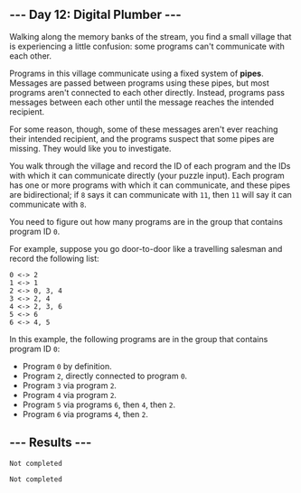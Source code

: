 <article class="day-desc"><h2>--- Day 12: Digital Plumber ---</h2><p>Walking along the memory banks of the stream, you find a small village that is experiencing a little confusion: some programs can't communicate with each other.</p>
<p>Programs in this village communicate using a fixed system of <b>pipes</b>. Messages are passed between programs using these pipes, but most programs aren't connected to each other directly.  Instead, programs pass messages between each other until the message reaches the intended recipient.</p>
<p>For some reason, though, some of these messages aren't ever reaching their intended recipient, and the programs suspect that some <span title="Yes, citizens, plumbing! It's the latest invention to hit Rome!">pipes</span> are missing. They would like you to investigate.</p>
<p>You walk through the village and record the ID of each program and the IDs with which it can communicate directly (your puzzle input). Each program has one or more programs with which it can communicate, and these pipes are bidirectional; if <code>8</code> says it can communicate with <code>11</code>, then <code>11</code> will say it can communicate with <code>8</code>.</p>
<p>You need to figure out how many programs are in the group that contains program ID <code>0</code>.</p>
<p>For example, suppose you go door-to-door like a travelling salesman and record the following list:</p>
<pre><code>0 &lt;-&gt; 2
1 &lt;-&gt; 1
2 &lt;-&gt; 0, 3, 4
3 &lt;-&gt; 2, 4
4 &lt;-&gt; 2, 3, 6
5 &lt;-&gt; 6
6 &lt;-&gt; 4, 5
</code></pre>
<p>In this example, the following programs are in the group that contains program ID <code>0</code>:</p>
<ul>
<li>Program <code>0</code> by definition.</li>
<li>Program <code>2</code>, directly connected to program <code>0</code>.</li>
<li>Program <code>3</code> via program <code>2</code>.</li>
<li>Program <code>4</code> via program <code>2</code>.</li>
<li>Program <code>5</code> via programs <code>6</code>, then <code>4</code>, then <code>2</code>.</li>
<li>Program <code>6</code> via programs <code>4</code>, then <code>2</code>.</li>
</ul>


</article>

<form method="post" action="12/answer"><input type="hidden" name="level" value="1"></form>
<h2>--- Results ---</h2>
<pre><code>Not completed</code></pre>
<pre><code>Not completed</code></pre>
